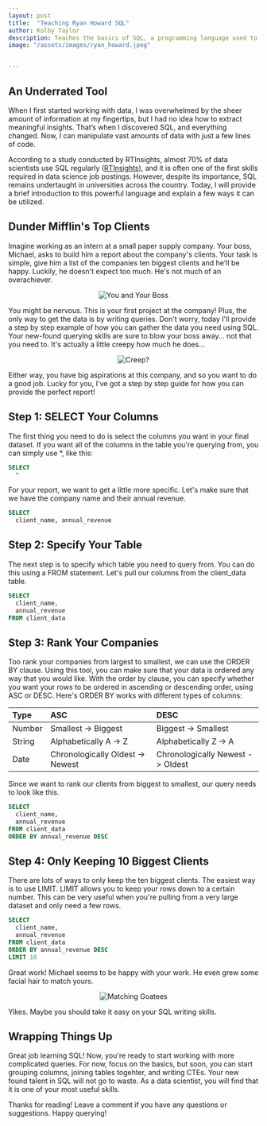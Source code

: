```yaml
---
layout: post
title:  "Teaching Ryan Howard SQL"
author: Kolby Taylor
description: Teaches the basics of SQL, a programming language used to gather and organize data.   
image: "/assets/images/ryan_howard.jpeg"


---
```


## An Underrated Tool
When I first started working with data, I was overwhelmed by the sheer amount of information at my fingertips, but I had no idea how to extract meaningful insights. That’s when I discovered SQL, and everything changed. Now, I can manipulate vast amounts of data with just a few lines of code.

According to a study conducted by RTInsights, almost 70% of data scientists use SQL regularly ([RTInsights](https://www.rtinsights.com/almost-70-of-data-scientists-use-sql-regularly/)), and it is often one of the first skills required in data science job postings. However, despite its importance, SQL remains undertaught in universities across the country. Today, I will provide a brief introduction to this powerful language and explain a few ways it can be utilized.
 
 
## Dunder Mifflin's Top Clients
Imagine working as an intern at a small paper supply company. Your boss, Michael, asks to build him a report about the company's clients. Your task is simple, give him a list of the companies ten biggest clients and he'll be happy. Luckily, he doesn't expect too much. He's not much of an overachiever.


<div style="text-align: center;">
  <img src="https://static1.cbrimages.com/wordpress/wp-content/uploads/2021/05/Michael-Asks-Ryan-For-Music-Advise.jpg" alt="You and Your Boss" />
</div>

You might be nervous. This is your first project at the company! Plus, the only way to get the data is by writing queries. Don't worry, today I'll provide a step by step example of how you can gather the data you need using SQL. Your new-found querying skills are sure to blow your boss away... not that you need to. It's actually a little creepy how much he does... 

<div style="text-align: center;">
  <img src="https://i.pinimg.com/736x/78/5d/28/785d2874b373ca70dac84968c6f83195.jpg" alt="Creep?" />
</div>

Either way, you have big aspirations at this company, and so you want to do a good job. Lucky for you, I've got a step by step guide for how you can provide the perfect report!

## Step 1: SELECT Your Columns
The first thing you need to do is select the columns you want in your final dataset. If you want all of the columns in the table you're querying from, you can simply use *, like this:

``` sql
SELECT
  *
```

For your report, we want to get a little more specific. Let's make sure that we have the company name and their annual revenue.
``` sql
SELECT
  client_name, annual_revenue
```

## Step 2: Specify Your Table
The next step is to specify which table you need to query from. You can do this using a FROM statement. Let's pull our columns from the client_data table.

``` sql
SELECT
  client_name,
  annual_revenue
FROM client_data
```
## Step 3: Rank Your Companies
Too rank your companies from largest to smallest, we can use the ORDER BY clause. Using this tool, you can make sure that your data is ordered any way that you would like. With the order by clause, you can specify whether you want your rows to be ordered in ascending or descending order, using ASC or DESC. Here's ORDER BY works with different types of columns:

| Type   | ASC                           | DESC                           |
|:--------|:-------------------------------|:--------------------------------|
| Number | Smallest -> Biggest           | Biggest -> Smallest            |
| String | Alphabetically A -> Z         | Alphabetically Z -> A          |
| Date   | Chronologically Oldest -> Newest | Chronologically Newest -> Oldest |




Since we want to rank our clients from biggest to smallest, our query needs to look like this.

``` sql
SELECT
  client_name,
  annual_revenue
FROM client_data
ORDER BY annual_revenue DESC
```


## Step 4: Only Keeping 10 Biggest Clients
There are lots of ways to only keep the ten biggest clients. The easiest way is to use LIMIT. LIMIT allows you to keep your rows down to a certain number. This can be very useful when you're pulling from a very large dataset and only need a few rows.

``` sql
SELECT
  client_name,
  annual_revenue
FROM client_data
ORDER BY annual_revenue DESC
LIMIT 10
```

Great work! Michael seems to be happy with your work. He even grew some facial hair to match yours.

<div style="text-align: center;">
  <img src="https://www.reddit.com/media?url=https%3A%2F%2Fi.redd.it%2F0kgez3l0knn11.jpg" alt="Matching Goatees" />
</div>

Yikes. Maybe you should take it easy on your SQL writing skills. 

## Wrapping Things Up
Great job learning SQL! Now, you're ready to start working with more complicated queries. For now, focus on the basics, but soon, you can start grouping columns, joining tables togehter, and writing CTEs. Your new found talent in SQL will not go to waste. As a data scientist, you will find that it is one of your most useful skills.

Thanks for reading! Leave a comment if you have any questions or suggestions. Happy querying!

